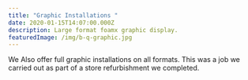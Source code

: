 ```yaml
---
title: "Graphic Installations "
date: 2020-01-15T14:07:00.000Z
description: Large format foamx graphic display.
featuredImage: /img/b-q-graphic.jpg
---
```

We Also offer full graphic installations on all formats. This was a job we carried out as part of a store refurbishment we completed.